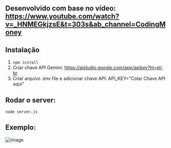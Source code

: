 ## Desenvolvido com base no vídeo: https://www.youtube.com/watch?v=_HNMEGkjzsE&t=303s&ab_channel=CodingMoney

## Instalação
1. ```npm install```
2. Criar chave API Gemini: https://aistudio.google.com/app/apikey?hl=pt-br
3. Criar arquivo .env file e adicionar chave API:
     API_KEY="Colar Chave API aqui"

## Rodar o server:
```node server.js``` 


## Exemplo:

![image](https://github.com/ElisandraMeyer/chatbot-personalizado-exemplo/assets/85516988/141295f9-19fd-42d2-bed7-8d98342350bf)






